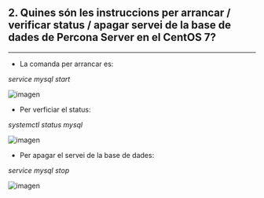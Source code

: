 ## 2.	Quines són les instruccions per arrancar / verificar status / apagar servei de la base de dades de Percona Server en el CentOS 7?
***


- La comanda per arrancar es:

*service mysql start*

![imagen](https://user-images.githubusercontent.com/61557739/154850109-7f2b4e36-2515-459d-a7cb-8fde4bbbf72d.png)


- Per verficiar el status:

*systemctl status mysql*

![imagen](https://user-images.githubusercontent.com/61557739/154850117-c0184443-dbd2-4a71-bbd3-6125524bf4aa.png)

- Per apagar el servei de la base de dades:

*service mysql stop*

![imagen](https://user-images.githubusercontent.com/61557739/154850131-0c2d7dbc-53b0-4f51-ae6d-b6fce02298ca.png)
